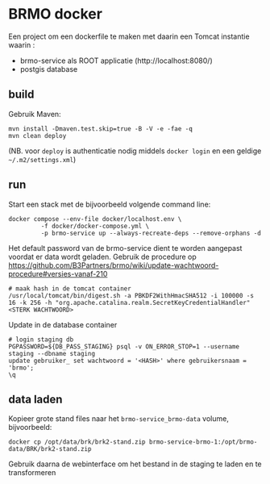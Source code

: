 # BRMO docker

Een project om een dockerfile te maken met daarin een Tomcat instantie waarin :
- brmo-service als ROOT applicatie (http://localhost:8080/)
- postgis database

## build

Gebruik Maven: 

```
mvn install -Dmaven.test.skip=true -B -V -e -fae -q
mvn clean deploy
```
(NB. voor `deploy` is authenticatie nodig middels `docker login` en een geldige `~/.m2/settings.xml`)

## run
Start een stack met de bijvoorbeeld volgende command line:

```shell
docker compose --env-file docker/localhost.env \
         -f docker/docker-compose.yml \
         -p brmo-service up --always-recreate-deps --remove-orphans -d
```

Het default password van de brmo-service dient te worden aangepast voordat er data wordt geladen.
Gebruik de procedure op https://github.com/B3Partners/brmo/wiki/update-wachtwoord-procedure#versies-vanaf-210

```shell
# maak hash in de tomcat container
/usr/local/tomcat/bin/digest.sh -a PBKDF2WithHmacSHA512 -i 100000 -s 16 -k 256 -h "org.apache.catalina.realm.SecretKeyCredentialHandler" <STERK WACHTWOORD>
```
Update in de database container
```shell
# login staging db
PGPASSWORD=${DB_PASS_STAGING} psql -v ON_ERROR_STOP=1 --username staging --dbname staging
update gebruiker_ set wachtwoord = '<HASH>' where gebruikersnaam = 'brmo';
\q
```


## data laden

Kopieer grote stand files naar het `brmo-service_brmo-data` volume, bijvoorbeeld:

```shell
docker cp /opt/data/brk/brk2-stand.zip brmo-service-brmo-1:/opt/brmo-data/BRK/brk2-stand.zip
``` 

Gebruik daarna de webinterface om het bestand in de staging te laden en te transformeren